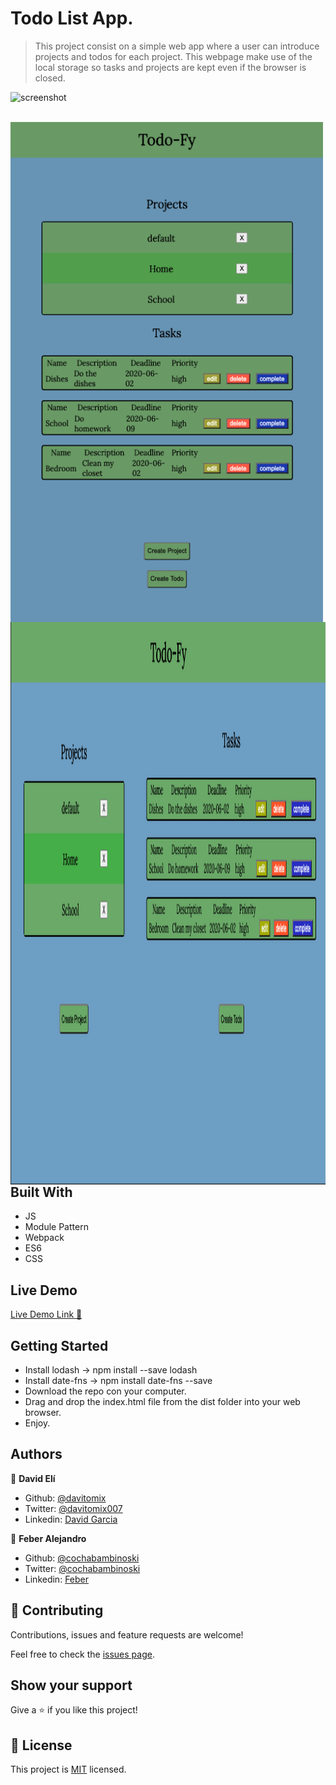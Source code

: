 # Todo List App.

> This project consist on a simple web app where a user can introduce projects and todos for each project. This webpage make use of the local storage so tasks and projects are kept even if the browser is closed.

![screenshot](./todoappmain.gif)

<br>

<img align="left" width="500" height="800" src="./mobile.png">
<img align="right" width="900" height="900" src="./desktop.png">

<br>

## Built With

- JS
- Module Pattern
- Webpack
- ES6
- CSS

## Live Demo

[Live Demo Link :rocket:](#)


## Getting Started
- Install lodash -> npm install --save lodash
- Install date-fns -> npm install date-fns --save
- Download the repo con your computer.
- Drag and drop the index.html file from the dist folder into your web browser.
- Enjoy.


## Authors

👤 **David Elí**

- Github: [@davitomix](https://github.com/davitomix)
- Twitter: [@davitomix007](https://twitter.com/davitomix007)
- Linkedin: [David Garcia](https://www.linkedin.com/in/davideligarcia/)

👤 **Feber Alejandro**

- Github: [@cochabambinoski](https://github.com/cochabambinoski)
- Twitter: [@cochabambinoski](#)
- Linkedin: [Feber](#)

## 🤝 Contributing

Contributions, issues and feature requests are welcome!

Feel free to check the [issues page](issues/).

## Show your support

Give a ⭐️ if you like this project!

## 📝 License

This project is [MIT](lic.url) licensed.
